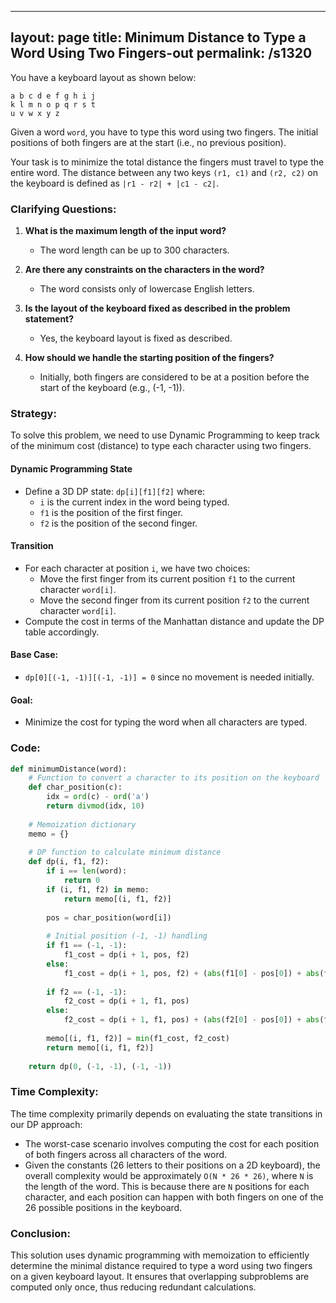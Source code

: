 
---
layout: page
title:  Minimum Distance to Type a Word Using Two Fingers-out
permalink: /s1320
---
You have a keyboard layout as shown below:

```
a b c d e f g h i j
k l m n o p q r s t
u v w x y z
```

Given a word `word`, you have to type this word using two fingers. The initial positions of both fingers are at the start (i.e., no previous position).

Your task is to minimize the total distance the fingers must travel to type the entire word. The distance between any two keys `(r1, c1)` and `(r2, c2)` on the keyboard is defined as `|r1 - r2| + |c1 - c2|`.

### Clarifying Questions:
1. **What is the maximum length of the input word?**
   - The word length can be up to 300 characters.

2. **Are there any constraints on the characters in the word?**
   - The word consists only of lowercase English letters.

3. **Is the layout of the keyboard fixed as described in the problem statement?**
   - Yes, the keyboard layout is fixed as described.

4. **How should we handle the starting position of the fingers?**
   - Initially, both fingers are considered to be at a position before the start of the keyboard (e.g., (-1, -1)).

### Strategy:
To solve this problem, we need to use Dynamic Programming to keep track of the minimum cost (distance) to type each character using two fingers.

#### Dynamic Programming State
- Define a 3D DP state: `dp[i][f1][f2]` where:
  - `i` is the current index in the word being typed.
  - `f1` is the position of the first finger.
  - `f2` is the position of the second finger.
  
#### Transition
- For each character at position `i`, we have two choices:
  - Move the first finger from its current position `f1` to the current character `word[i]`.
  - Move the second finger from its current position `f2` to the current character `word[i]`.
- Compute the cost in terms of the Manhattan distance and update the DP table accordingly.

#### Base Case:
- `dp[0][(-1, -1)][(-1, -1)] = 0` since no movement is needed initially.

#### Goal:
- Minimize the cost for typing the word when all characters are typed.

### Code:
```python
def minimumDistance(word):
    # Function to convert a character to its position on the keyboard
    def char_position(c):
        idx = ord(c) - ord('a')
        return divmod(idx, 10)
    
    # Memoization dictionary
    memo = {}
    
    # DP function to calculate minimum distance
    def dp(i, f1, f2):
        if i == len(word):
            return 0
        if (i, f1, f2) in memo:
            return memo[(i, f1, f2)]
        
        pos = char_position(word[i])
        
        # Initial position (-1, -1) handling
        if f1 == (-1, -1):
            f1_cost = dp(i + 1, pos, f2)
        else:
            f1_cost = dp(i + 1, pos, f2) + (abs(f1[0] - pos[0]) + abs(f1[1] - pos[1]))
        
        if f2 == (-1, -1):
            f2_cost = dp(i + 1, f1, pos)
        else:
            f2_cost = dp(i + 1, f1, pos) + (abs(f2[0] - pos[0]) + abs(f2[1] - pos[1]))
        
        memo[(i, f1, f2)] = min(f1_cost, f2_cost)
        return memo[(i, f1, f2)]
    
    return dp(0, (-1, -1), (-1, -1))
```

### Time Complexity:
The time complexity primarily depends on evaluating the state transitions in our DP approach:
- The worst-case scenario involves computing the cost for each position of both fingers across all characters of the word.
- Given the constants (26 letters to their positions on a 2D keyboard), the overall complexity would be approximately `O(N * 26 * 26)`, where `N` is the length of the word. This is because there are `N` positions for each character, and each position can happen with both fingers on one of the 26 possible positions in the keyboard.

### Conclusion:
This solution uses dynamic programming with memoization to efficiently determine the minimal distance required to type a word using two fingers on a given keyboard layout. It ensures that overlapping subproblems are computed only once, thus reducing redundant calculations.